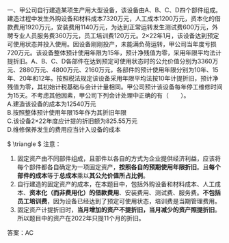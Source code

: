 一、甲公司自行建造某项生产用大型设备，该设备由A、B、C、D四个部件组成。建造过程中发生外购设备和材料成本7320万元，人工成本1200万元，资本化的借款费用1920万元，安装费用1140万元，为达到正常运转发生测试费600万元，外聘专业人员服务费360万元，员工培训费120万元。2×22年1月，该设备达到预定可使用状态并投入使用。因设备刚刚投产，未能满负荷运转，甲公司当年度亏损720万元。该设备整体预计使用年限为15年，预计净残值为零，采用年限平均法计提折旧。A、B、C、D各部件在达到预定可使用状态时的公允价值分别为3360万元、2880万元、4800万元、2160万元，各部件的预计使用年限分别为10年、15年、20年和12年。按照税法规定该设备采用年限平均法按10年计提折旧，预计净残值为零，其初始计税基础与会计计量相同。甲公司预计该设备每年停工维修时间为15天。不考虑其他因素，甲公司下列会计处理中正确的有（　　）。  
A.建造该设备的成本为12540万元  
B.按照整体预计使用年限15年作为其折旧年限  
C.该设备2×22年度应计提的折旧额为825.55万元  
D.维修保养发生的费用应当计入设备的成本  

$ \triangle $ 注意：  
1. 固定资产由不同部件组成，且部件以各自的方式为企业提供经济利益，应该将每个部件都各自确定为一项固定资产，**按照各自的预期使用年限折旧**。且**每个部件的成本**等于**总成本**乘以**其公允价值所占比例**。  
2. 自行建造的固定资产的成本，在本题目中，包括外购设备和材料成本、人工成本、**资本化（而非费用化）的借款费用**、安装费用、测试费、服务费。**不包括员工培训费**，因为设备已经达到了预定可使用状态，培训费是当期管理费用。  
3. 固定资产计提折旧时，**当月增加的资产不提折旧，当月减少的资产照提折旧**。所以题目中的资产在2022年只提11个月的折旧。

答案：AC  


